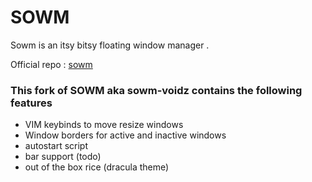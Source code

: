 # SOWM

Sowm is an itsy bitsy floating window manager .

Official repo : [sowm](https://github.com/dylanaraps/sowm/)

### This fork of SOWM aka sowm-voidz contains the following features

* VIM keybinds to move resize windows
* Window borders for active and inactive windows 
* autostart script 
* bar support (todo)
* out of the box rice (dracula theme)




